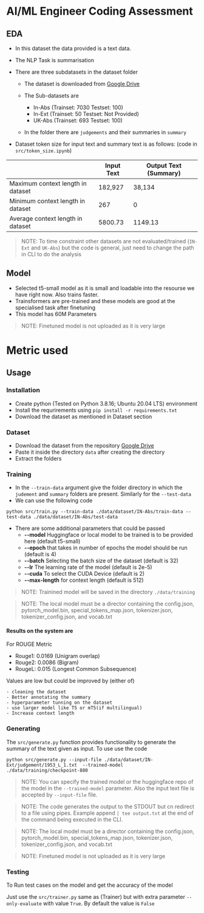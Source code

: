 # AI/ML Engineer Coding Assessment

## EDA
- In this dataset the data provided is a text data.
- The NLP Task is summarisation
- There are three subdatasets in the dataset folder
    - The dataset is downloaded from [Google Drive](https://drive.google.com/drive/u/1/folders/1q9Hd3ChNzamrHpWP_MlT-LYi6EYDjDKc)
    - The Sub-datasets are 
        - In-Abs (Trainset: 7030 Testset: 100)
        - In-Ext (Trainset: 50 Testset: Not Provided)
        - UK-Abs (Trainset: 693 Testset: 100)

    - In the folder there are `judgements` and their summaries in `summary`

- Dataset token size for input text and summary text is as follows: (code in `src/token_size.ipynb`)


|                                   | Input Text | Output Text (Summary) |
|-----------------------------------|------------|-----------------------|
| Maximum context length in dataset | 182,927     | 38,134                 |
| Minimum context length in dataset | 267        | 0                     |
| Average context length in dataset | 5800.73    | 1149.13               |

>NOTE: To time constraint other datasets are not evaluated/trained (`IN-Ext` and `UK-Abs`) but the code is general, just need to change the path in CLI to do the analysis


## Model
- Selected t5-small model as it is small and loadable into the resourse we have right now. Also trains faster.
- Trainsformers are pre-trained and these models are good at the specialised task after finetuning
- This model has 60M Parameters

> NOTE: Finetuned model is not uploaded as it is very large

# Metric used

## Usage
### Installation
- Create python (Tested on Python 3.8.16; Ubuntu 20.04 LTS) environment
- Install the requrirements using `pip install -r requirements.txt`
- Download the dataset as mentioned in Dataset section

### Dataset
- Download the dataset from the repository [Google Drive](https://drive.google.com/drive/u/1/folders/1q9Hd3ChNzamrHpWP_MlT-LYi6EYDjDKc)
- Paste it inside the directory `data` after creating the directory
- Extract the folders

### Training
- In the `--train-data` argument give the folder directory in which the `judement` and `summary` folders are present. Similarly for the `--test-data`
- We can use the following code
```
python src/train.py --train-data ./data/dataset/IN-Abs/train-data --test-data ./data/dataset/IN-Abs/test-data
```
- There are some additional parameters that could be passed 
    - **--model** Huggingface or local model to be trained is to be provided here (default t5-small)
    - **--epoch** that takes in number of epochs the model should be run (default is 4)
    - **--batch** Selecting the batch size of the dataset (default is 32)
    - **--lr** The learning rate of the model (default is 2e-5)
    - **--cuda** To select the CUDA Device (default is 2)
    - **--max-length** for context length (default is 512)

> NOTE: Trainined model will be saved in the directory `./data/training`

> NOTE: The local model must be a director containing the config.json, pytorch_model.bin, special_tokens_map.json, tokenizer.json, tokenizer_config.json, and vocab.txt 

#### Results on the system are
For ROUGE Metric
- Rouge1: 0.0169 (Unigram overlap)
- Rouge2: 0.0086 (Bigram)
- RougeL: 0.015 (Longest Common Subsequence)

Values are low but could be improved by (either of)

    - cleaning the dataset
    - Better annotating the summary 
    - hyperparameter tunning on the dataset
    - use larger model like T5 or mT5(if multilingual) 
    - Increase context length

### Generating

The `src/generate.py` function provides functionality to generate the summary of the text given as input. To use use the code 
```
python src/generate.py --input-file ./data/dataset/IN-Ext/judgement/1953_L_1.txt  --trained-model ./data/training/checkpoint-880
```

> NOTE: You can specify the trained model or the huggingface repo of the model in the `--trained-model` parameter. Also the input text file is accepted by `--input-file` file. 

> NOTE: The code generates the output to the STDOUT but cn redirect to a file using pipes. Example append `| tee output.txt` at the end of the command being executed in the CLI.

> NOTE: The local model must be a director containing the config.json, pytorch_model.bin, special_tokens_map.json, tokenizer.json, tokenizer_config.json, and vocab.txt

> NOTE: Finetuned model is not uploaded as it is very large

### Testing
To Run test cases on the model and get the accuracy of the model

Just use the `src/trainer.py` same as (Trainer) but with extra parameter `--only-evaluate` with value `True`. By default the value is `False`

